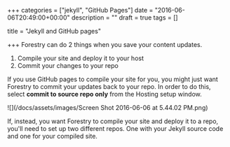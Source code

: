 +++
categories = ["jekyll", "GitHub Pages"]
date = "2016-06-06T20:49:00+00:00"
description = ""
draft = true
tags = []

title = "Jekyll and GitHub pages"

+++
Forestry can do 2 things when you save your content updates. 

1. Compile your site and deploy it to your host  
2. Commit your changes to your repo

If you use GitHub pages to compile your site for you, you might just want Forestry to commit your updates back to your repo.  In order to do this, select **commit to source repo only** from the Hosting setup window. 

![](/docs/assets/images/Screen Shot 2016-06-06 at 5.44.02 PM.png)

If, instead, you want Forestry to compile your site and deploy it to a repo, you'll need to set up two different repos. One with your Jekyll source code and one for your compiled site.  
